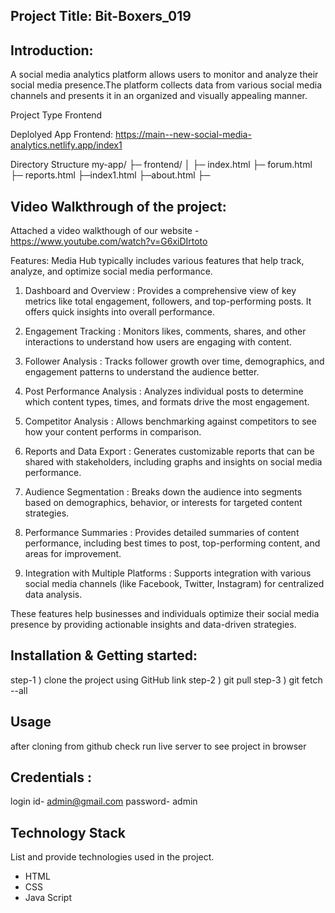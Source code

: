 ## Project Title: Bit-Boxers_019

## Introduction:

A social media analytics platform allows users to monitor and analyze their social media presence.The platform collects data from various social media channels  and presents it in an organized and visually appealing manner.

Project Type
Frontend

Deplolyed App
Frontend: 
https://main--new-social-media-analytics.netlify.app/index1


Directory Structure
my-app/ ├─ frontend/ │ ├─ index.html ├─ forum.html  ├─ reports.html  ├─index1.html ├─about.html ├─

## Video Walkthrough of the project:
Attached a video walkthough of our website - https://www.youtube.com/watch?v=G6xiDIrtoto

Features:
Media Hub typically includes various features that help track, analyze, and optimize social media performance.

1. Dashboard and Overview : Provides a comprehensive view of key metrics like total engagement, followers, and top-performing posts. It offers quick insights into overall performance.

2. Engagement Tracking : Monitors likes, comments, shares, and other interactions to understand how users are engaging with content.

3. Follower Analysis : Tracks follower growth over time, demographics, and engagement patterns to understand the audience better.

4. Post Performance Analysis : Analyzes individual posts to determine which content types, times, and formats drive the most engagement.

5. Competitor Analysis : Allows benchmarking against competitors to see how your content performs in comparison.

6. Reports and Data Export : Generates customizable reports that can be shared with stakeholders, including graphs and insights on social media performance.

7. Audience Segmentation : Breaks down the audience into segments based on demographics, behavior, or interests for targeted content strategies.

8. Performance Summaries : Provides detailed summaries of content performance, including best times to post, top-performing content, and areas for improvement.

9. Integration with Multiple Platforms : Supports integration with various social media channels (like Facebook, Twitter, Instagram) for centralized data analysis.

These features help businesses and individuals optimize their social media presence by providing actionable insights and data-driven strategies.


## Installation & Getting started:
step-1 ) clone the project using GitHub link step-2 ) git pull step-3 ) git fetch --all 

## Usage
after cloning from github check run live server to see project in browser


## Credentials :
login id- admin@gmail.com
password- admin


## Technology Stack
List and provide technologies used in the project.
- HTML
- CSS
- Java Script
